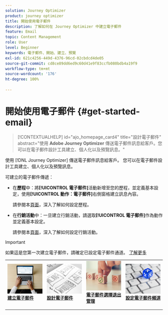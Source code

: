 ```yaml
---
solution: Journey Optimizer
product: journey optimizer
title: 開始使用電子郵件
description: 了解如何在 Journey Optimizer 中建立電子郵件
feature: Email
topic: Content Management
role: User
level: Beginner
keywords: 電子郵件、開始、建立、預覽
exl-id: 621c4256-449d-4376-96cd-02cbdcd4de05
source-git-commit: cd8ce89dd6ed9c60d41e9f83ccfb080bdb4a19f9
workflow-type: tm+mt
source-wordcount: '176'
ht-degree: 100%

---
```


# 開始使用電子郵件 {#get-started-email}

>[!CONTEXTUALHELP]
>id="ajo_homepage_card4"
>title="設計電子郵件"
>abstract="使用 **Adobe Journey Optimizer** 傳送電子郵件訊息給客戶。您可以在電子郵件設計工具建立、個人化以及預覽訊息。"

使用 [!DNL Journey Optimizer] 傳送電子郵件訊息給客戶。 您可以在電子郵件設計工具建立、個人化以及預覽訊息。

可建立的電子郵件傳遞：

* 在&#x200B;**歷程**&#x200B;中：將&#x200B;**[!UICONTROL 電子郵件]**&#x200B;活動新增至您的歷程，並定義基本設定，使用&#x200B;**[!UICONTROL 動作：電子郵件]**&#x200B;右側窗格建立訊息內容。

  請參閱本[頁面](../building-journeys/journey-gs.md)，深入了解如何設定歷程。

* 在&#x200B;**行銷活動**&#x200B;中：一旦建立行銷活動，請選取&#x200B;**[!UICONTROL 電子郵件]**&#x200B;作為動作並定義基本設定。

  請參閱本[頁面](../campaigns/create-campaign.md#configure)，深入了解如何設定行銷活動。


>[!IMPORTANT]
>
>如果這是您第一次建立電子郵件，請確定已設定電子郵件通道。 [了解更多](email-settings.md)


<table style="table-layout:fixed"><tr style="border: 0;">
<td>
<a href="create-email.md">
<img alt="建立" src="../assets/do-not-localize/email-create.jpeg">
</a>
<div><a href="create-email.md"><strong>建立電子郵件</strong>
</div>
<p>
</td>
<td>
<a href="get-started-email-design.md">
<img alt="設計" src="../assets/do-not-localize/email-design.jpg">
</a>
<div>
<a href="get-started-email-design.md"><strong>設計電子郵件</strong></a>
</div>
<p></td>
<td>
<a href="email-opt-out.md">
<img alt="選擇退出" src="../assets/do-not-localize/email-opt-out.jpg">
</a>
<div>
<a href="email-opt-out.md"><strong>電子郵件選擇退出管理</strong></a>
</div>
<p>
</td>
<td>
<a href="email-settings.md">
<img alt="設定" src="../assets/do-not-localize/email-config.jpg">
</a>
<div>
<a href="email-settings.md"><strong>設定電子郵件頻道</strong></a>
</div>
<p>
</td>
</tr></table>
